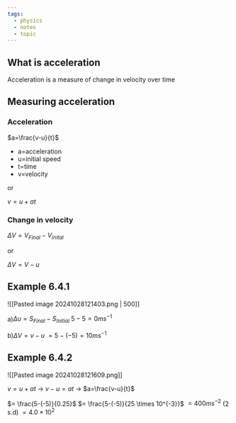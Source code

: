 ```yaml
---
tags:
  - physics
  - notes
  - topic
---
```

## What is acceleration
Acceleration is a measure of change in velocity over time


## Measuring acceleration
### Acceleration
$a=\frac{v-u}{t}$ 
- a=acceleration
- u=initial speed
- t=time
- v=velocity

or

$v=u+at$ 
### Change in velocity
$\Delta V = V_{Final} - V_{Inital}$

or 

$\Delta V = V - u$


## Example 6.4.1
![[Pasted image 20241028121403.png | 500]]

a)$\Delta u = S_{Final} - S_{Initial}$ 
$5-5 = 0ms^{-1}$

b)$\Delta V = v - u$
$= 5 - (-5) = 10ms^{-1}$


## Example 6.4.2
![[Pasted image 20241028121609.png]]

$v=u + at$ 
$\rightarrow$
$v - u = at$
$\rightarrow$
$a=\frac{v-u}{t}$

$= \frac{5-(-5)}{0.25}$
$= \frac{5-(-5)}{25 \times 10^{-3}}$
$= 400ms^{-2}$ (2 s.d)
$= 4.0 \times 10^2$




